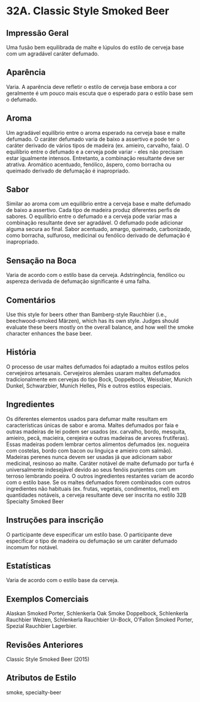# 32A. Classic Style Smoked Beer

## Impressão Geral

Uma fusão bem equilibrada de malte e lúpulos do estilo de cerveja base com um agradável caráter defumado.

## Aparência

Varia. A aparência deve refletir o estilo de cerveja base embora a cor geralmente é um pouco mais escuta que o esperado para o estilo base sem o defumado.

## Aroma

Um agradável equilíbrio entre o aroma esperado na cerveja base e malte defumado. O caráter defumado varia de baixo a assertivo e pode ter o caráter derivado de vários tipos de madeira (ex. amieiro, carvalho, faia). O equilíbrio entre o defumado e a cerveja pode variar - eles não precisam estar igualmente intensos. Entretanto, a combinação resultante deve ser atrativa. Aromático acentuado, fenólico, áspero, como borracha ou queimado derivado de defumação é inapropriado.

## Sabor

Similar ao aroma com um equilíbrio entre a cerveja base e malte defumado de baixo a assertivo. Cada tipo de madeira produz diferentes perfis de sabores. O equilíbrio entre o defumado e a cerveja pode variar mas a combinação resultante deve ser agradável. O defumado pode adicionar alguma secura ao final. Sabor acentuado, amargo, queimado, carbonizado, como borracha, sulfuroso, medicinal ou fenólico derivado de defumação é inapropriado.


## Sensação na Boca

Varia de acordo com o estilo base da cerveja. Adstringência, fenólico ou aspereza derivada de defumação significante é uma falha.

## Comentários

Use this style for beers other than Bamberg-style Rauchbier (i.e., beechwood-smoked Märzen), which has its own style. Judges should evaluate these beers mostly on the overall balance, and how well the smoke character enhances the base beer.

## História

O processo de usar maltes defumados foi adaptado a muitos estilos pelos cervejeiros artesanais. Cervejeiros alemães usaram maltes defumados tradicionalmente em cervejas do tipo Bock, Doppelbock, Weissbier, Munich Dunkel, Schwarzbier, Munich Helles, Pils e outros estilos especiais.

## Ingredientes

Os diferentes elementos usados para defumar malte resultam em características únicas de sabor e aroma. Maltes defumados por faia e outras madeiras de lei podem ser usados (ex. carvalho, bordo, mesquita, amieiro, pecã, macieira, cerejeira e outras madeiras de arvores frutíferas). Essas madeiras podem lembrar certos alimentos defumados (ex. nogueira com costelas, bordo com bacon ou linguiça e amieiro com salmão). Madeiras perenes nunca devem ser usadas já que adicionam sabor medicinal, resinoso ao malte. Caráter notável de malte defumado por turfa é universalmente indesejável devido ao seus fenóis punjentes com um terroso lembrando poeira. O outros ingredientes restantes variam de acordo com o estilo base. Se os maltes defumados forem combinados com outros ingredientes não habituais (ex. frutas, vegetais, condimentos, mel) em quantidades notáveis, a cerveja resultante deve ser inscrita no estilo 32B Specialty Smoked Beer

## Instruções para inscrição

O participante deve especificar um estilo base. O participante deve especificar o tipo de madeira ou defumação se um caráter defumado incomum for notável.

## Estatísticas

Varia de acordo com o estilo base da cerveja.

## Exemplos Comerciais

Alaskan Smoked Porter, Schlenkerla Oak Smoke Doppelbock, Schlenkerla Rauchbier Weizen, Schlenkerla Rauchbier Ur-Bock, O’Fallon Smoked Porter, Spezial Rauchbier Lagerbier.

## Revisões Anteriores

Classic Style Smoked Beer (2015)

## Atributos de Estilo

smoke, specialty-beer
